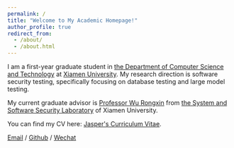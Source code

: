 ```yaml
---
permalink: /
title: "Welcome to My Academic Homepage!"
author_profile: true
redirect_from: 
  - /about/
  - /about.html
---
```

I am a first-year graduate student in [the Department of Computer Science and Technology](https://informatics.xmu.edu.cn/) at [Xiamen University](https://www.xmu.edu.cn/). My research direction is software security testing, specifically focusing on database testing and large model testing.

My current graduate advisor is [Professor Wu Rongxin](https://wurongxin1987.github.io/wurongxin.xmu.edu.cn/) from [the System and Software Security Laboratory](https://s-cube-xmu.github.io/zh/) of Xiamen University.

You can find my CV here: [Jasper's Curriculum Vitae](../assets/Curriculum_Vitae.pdf).


[Email](mailto:hongjintai@stu.xmu.edu.cn) / [Github](https://github.com/Jasper0209) / [Wechat](../images/wechat.jpg) 
